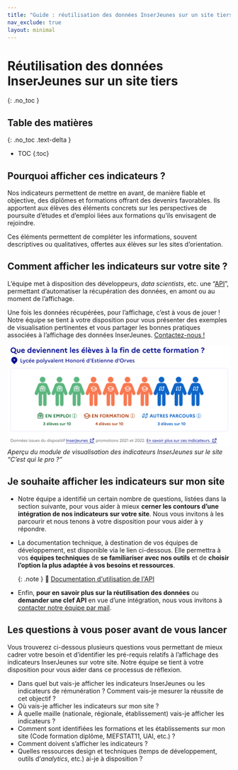 ```yaml
---
title: "Guide : réutilisation des données InserJeunes sur un site tiers"
nav_exclude: true
layout: minimal
---
```


# Réutilisation des données InserJeunes sur un site tiers
{: .no_toc }

## Table des matières
{: .no_toc .text-delta }
- TOC
  {:toc}

## Pourquoi afficher ces indicateurs ?

Nos indicateurs permettent de mettre en avant, de manière fiable et objective, des diplômes et formations offrant des devenirs favorables. Ils apportent aux élèves des éléments concrets sur les perspectives de poursuite d’études et d’emploi liées aux formations qu’ils envisagent de rejoindre.

Ces éléments permettent de compléter les informations, souvent descriptives ou qualitatives, offertes aux élèves sur les sites d’orientation.

## Comment afficher les indicateurs sur votre site ?

L’équipe met à disposition des développeurs, _data scientists_, etc. une “[API](https://exposition.inserjeunes.beta.gouv.fr/api/doc/)”, permettant d’automatiser la récupération des données, en amont ou au moment de l’affichage.

Une fois les données récupérées, pour l’affichage, c’est à vous de jouer ! Notre équipe se tient à votre disposition pour vous présenter des exemples de visualisation pertinentes et vous partager les bonnes pratiques associées à l’affichage des données InserJeunes. [Contactez-nous !](mailto:contact@inserjeunes.beta.gouv.fr)

![Aperçu du module de visualisation des indicateurs InserJeunes sur le site “C’est qui le pro ?”](expo-cqlp.png)
_Aperçu du module de visualisation des indicateurs InserJeunes sur le site “C’est qui le pro ?”_

## Je souhaite afficher les indicateurs sur mon site

- Notre équipe a identifié un certain nombre de questions, listées dans la section suivante, pour vous aider à mieux **cerner les contours d’une intégration de nos indicateurs sur votre site**. Nous vous invitons à les parcourir et nous tenons à votre disposition pour vous aider à y répondre.
- La documentation technique, à destination de vos équipes de développement, est disponible via le lien ci-dessous. Elle permettra à vos **équipes techniques** de **se familiariser avec nos outils** et de **choisir l’option la plus adaptée à vos besoins et ressources**.

  {: .note }
  📌 [Documentation d'utilisation de l'API](https://exposition.inserjeunes.beta.gouv.fr/api/doc/)

- Enfin, **pour en savoir plus sur la réutilisation des données** ou **demander une clef API** en vue d’une intégration, nous vous invitons à [contacter notre équipe par mail](mailto:contact@inserjeunes.beta.gouv.fr).

## Les questions à vous poser avant de vous lancer

Vous trouverez ci-dessous plusieurs questions vous permettant de mieux cadrer votre besoin et d’identifier les pré-requis relatifs à l’affichage des indicateurs InserJeunes sur votre site. Notre équipe se tient à votre disposition pour vous aider dans ce processus de réflexion.

- Dans quel but vais-je afficher les indicateurs InserJeunes ou les indicateurs de rémunération ? Comment vais-je mesurer la réussite de cet objectif ?
- Où vais-je afficher les indicateurs sur mon site ?
- À quelle maille (nationale, régionale, établissement) vais-je afficher les indicateurs ?
- Comment sont identifiées les formations et les établissements sur mon site (Code formation diplôme, MEFSTAT11, UAI, etc.) ?
- Comment doivent s’afficher les indicateurs ?
- Quelles ressources design et techniques (temps de développement, outils d’_analytics_, etc.) ai-je à disposition ?
